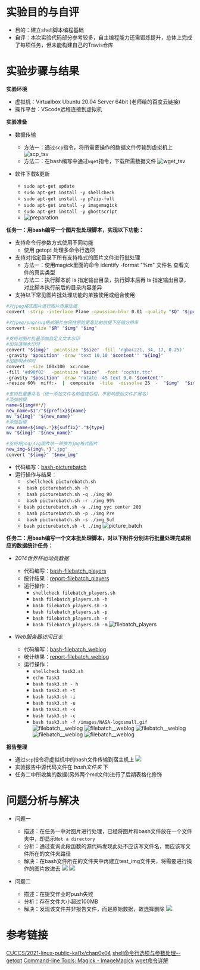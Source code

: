 #   实验目的与自评 

 - 目的：建立shell脚本编程基础
 - 自评：本次实验代码部分参考较多，自主编程能力还需锻炼提升，总体上完成了每项任务，但未能构建自己的Travis仓库



#   实验步骤与结果

**实验环境** 
- 虚拟机：Virtualbox Ubuntu 20.04 Server 64bit (老师给的百度云链接)
- 操作平台：VScode远程连接到虚拟机

**实验准备** 
- 数据传输
  - 方法一：通过`scp`指令，将所需要操作的数据文件传输到虚拟机上
    ![scp_tsv](./img/scp_tsv.jpg)
  - 方法二：在bash编写中通过`wget`指令，下载所需数据文件
    ![wget_tsv](./img/wget_tsv.jpg)

- 软件下载&更新
  - `sudo apt-get update`
  - `sudo apt-get install -y shellcheck ` 
  - `sudo apt-get install -y p7zip-full`
  - `sudo apt-get install -y imagemagick `
  - `sudo apt-get install -y ghostscript`
  -  ![preparation](./img/preparation.jpg)

**任务一：用bash编写一个图片批处理脚本，实现以下功能：**
- 支持命令行参数方式使用不同功能
   - 使用 getopt 处理多命令行选项
- 支持对指定目录下所有支持格式的图片文件进行批处理
   - 方法一：使用magick里面的命令 identify -format "%m" 文件名 查看文件的真实类型
   - 方法二：执行脚本前 ls 指定输出目录，执行脚本后再 ls 指定输出目录，对比脚本执行前后的目录内容差异
- 支持以下常见图片批处理功能的单独使用或组合使用
```bash
#对jpeg格式图片进行图片质量压缩
convert -strip -interlace Plane -gaussian-blur 0.01 -quality "$Q" "$jpg" "$jpg"

#对jpeg/png/svg格式图片在保持原始宽高比的前提下压缩分辨率
convert -resize "$R" "$img" "$img"

#支持对图片批量添加自定义文本水印
#加非透明水印时
convert "${img}" -pointsize "$size" -fill 'rgba(221, 34, 17, 0.25)' 
-gravity "$position" -draw "text 10,10 '$content'" "${img}"
#加透明水印时
convert  -size 100x100  xc:none  
-fill '#d90f02'  -pointsize "$size"  -font 'cochin.ttc'  
-gravity "$position" -draw "rotate -45 text 0,0 '$content'"  
-resize 60%  miff:-  |  composite  -tile  -dissolve 25  -  "$img"  "$img"

#支持批量重命名（统一添加文件名前缀或后缀，不影响原始文件扩展名）
#添加前缀
name=${img##*/}
new_name=$1"/"${prefix}${name}
mv "${img}" "${new_name}"
#添加后缀
new_name=${img%.*}${suffix}"."${type}
mv "${img}" "${new_name}"

#支持将png/svg图片统一转换为jpg格式图片
new_img=${img%.*}".jpg"
convert "${img}" "$new_img"
```

- 代码编写：[bash-picturebatch](./bash/picturebatch.sh)
- 运行操作与结果： 
  - ` shellcheck picturebatch.sh`
  - ` bash picturebatch.sh -h`
  - ` bash picturebatch.sh -q ./img 90`
  - ` bash picturebatch.sh -r ./img 99%`
  - ` bash picturebatch.sh -w ./img yyc center 200 `
  - ` bash picturebatch.sh -p ./img Pre`
  - ` bash picturebatch.sh -s ./img Suf`
  - `bash picturebatch.sh -t ./img`
  ![picture_batch](./img/picture_batch.jpg)



**任务二：用bash编写一个文本批处理脚本，对以下附件分别进行批量处理完成相应的数据统计任务：**

- *2014世界杯运动员数据*
  - 代码编写：[bash-filebatch_players](./bash/filebatch_players.sh)
  - 统计结果：[report-filebatch_players](./players_report.md)
  - 运行操作：
    - `shellcheck filebatch_players.sh`
    - `bash filebatch_players.sh -h`
    - `bash filebatch_players.sh -a`
    - `bash filebatch_players.sh -p`
    - `bash filebatch_players.sh -n`
    - `bash filebatch_players.sh -m`
    ![filebatch_players](./img/filebatch_players.jpg)

- *Web服务器访问日志*
  - 代码编写：[bash-filebatch_weblog](./bash/filebatch_weblog.sh)
  - 统计结果：[report-filebatch_weblog](./weblogs_report.md)
  - 运行操作：
    - `shellcheck task3.sh`
    - `echo Task3`
    - `bash task3.sh - h`
    - `bash task3.sh -t`
    - `bash task3.sh -i`
    - `bash task3.sh -u`
    - `bash task3.sh -s`
    - `bash task3.sh -c`
    - `bash task3.sh -f /images/NASA-logosmall.gif`
    ![filebatch__weblog](./img/filebatch_weblog1.jpg)
    ![filebatch__weblog](./img/filebatch_weblog2.jpg)
    ![filebatch__weblog](./img/filebatch_weblog3.jpg)
    ![filebatch__weblog](./img/filebatch_weblog4.jpg)
    ![filebatch__weblog](./img/filebatch_weblog5.jpg)

**报告整理**
- 通过`scp`指令将虚拟机中的bash文件传输到宿主机上
  ![](./img/scp_sh.jpg)
- 实验报告中源代码文件在 *bash文件夹* 下
- 任务二中所收集的数据(另外两个md文件)进行了后期表格化修饰



#   问题分析与解决 
- 问题一
  - 描述：在任务一中对图片进行处理，已经将图片和bash文件放在一个文件夹中，却显示`Not a directory`
  - 分析：通过查询此段函数的源代码发现此处不应该写文件名，而应该写文件所在的文件夹路径
  - 解决：在bash文件所在的文件夹中再建立test_img文件夹，将需要进行操作的图片放进去
![](./img/problem_not-a-directory.jpg)
![](./img/problem_analyse%26solution.jpg)

- 问题二
  - 描述：在提交作业时push失败
  - 分析：存在文件大小超过100MB
  - 解决：发现该文件并非报告文件，而是原始数据，故选择删除
![](./img/push_error.jpg)
#   参考链接  
[CUCCS/2021-linux-public-kal1x/chap0x04](https://github.com/CUCCS/2021-linux-public-kal1x/tree/chap0x04/chap0x04)
[shell命令行选项与参数处理--getopt](https://blog.csdn.net/u011285208/article/details/81194295)
[Command-line Tools: Magick - ImageMagick](https://imagemagick.org/script/magick.php)
[wget命令详解](https://www.cnblogs.com/sx66/p/11887022.html)

